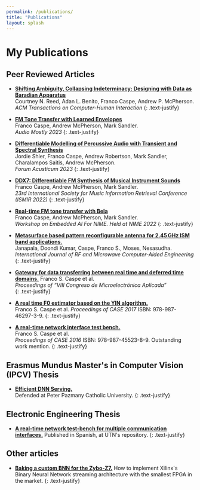 ```yaml
---
permalink: /publications/
title: "Publications"
layout: splash
---
```


# My Publications

## Peer Reviewed Articles


- <a href="http://dx.doi.org/10.1145/3689043"><b>Shifting Ambiguity, Collapsing Indeterminacy: Designing with Data as Baradian Apparatus</b></a>  
Courtney N. Reed, Adan L. Benito, Franco Caspe, Andrew P. McPherson.  
<i>ACM Transactions on Computer-Human Interaction</i>
{: .text-justify}

- <a href="https://fcaspe.github.io/fmtransfer/"><b>FM Tone Transfer with Learned Envelopes</b></a>  
Franco Caspe, Andrew McPherson, Mark Sandler.  
<i>Audio Mostly 2023</i>
{: .text-justify}

- <a href="https://jordieshier.com/projects/differentiable_transient_synthesis/"><b>Differentiable Modelling of Percussive Audio with Transient and Spectral Synthesis</b></a>  
Jordie Shier, Franco Caspe, Andrew Robertson, Mark Sandler, Charalampos Saitis, Andrew McPherson.  
<i>Forum Acusticum 2023</i>
{: .text-justify}

- <a href="https://fcaspe.github.io/ddx7"><b>DDX7: Differentiable FM Synthesis of Musical Instrument Sounds</b></a>  
Franco Caspe, Andrew McPherson, Mark Sandler.  
<i>23rd International Society for Music Information Retrieval Conference (ISMIR 2022)</i>
{: .text-justify}

- <a href="https://embedded-ai-for-nime.github.io/assets/docs/b5_caspe.pdf"><b>Real-time FM tone transfer with Bela</b></a>  
Franco Caspe, Andrew McPherson, Mark Sandler.  
<i>Workshop on Embedded AI For NIME. Held at NIME 2022</i>
{: .text-justify}

- <a href="https://doi.org/10.1002/mmce.22007"><b>Metasurface based pattern reconfigurable antenna for 2.45 GHz ISM band applications</b>.</a>  
Janapala, Doondi Kumar, Caspe, Franco S., Moses, Nesasudha.  
<i>International Journal of RF and Microwave Computer-Aided Engineering</i>
{: .text-justify}

- <a href="/assets/pubs/gateway2018.pdf" target="_blank"><b>Gateway for data transferring between real time and deferred time domains.</b></a>
Franco S. Caspe et al.  
<i>Proceedings of “VIII Congreso de Microelectrónica Aplicada”</i>  
{: .text-justify}

- <a href="/assets/pubs/case17.pdf" target="_blank"><b>A real time F0 estimator based on the YIN algorithm.</b></a>  
Franco S. Caspe et al.
<i>Proceedings of CASE 2017</i> ISBN: 978-987-46297-3-9.
{: .text-justify}

- <a href="/assets/pubs/case16.pdf" target="_blank"><b>A real-time network interface test bench.</b></a>  
 Franco S. Caspe et al.  
<i>Proceedings of CASE 2016</i> ISBN: 978-987-45523-8-9.
Outstanding work mention.
{: .text-justify}


## Erasmus Mundus Master's in Computer Vision (IPCV) Thesis

- <a href="/assets/pubs/Efficient_DNN_Serving.pdf" target="_blank"><b>Efficient DNN Serving.</b></a>  
Defended at Peter Pazmany Catholic University.
{: .text-justify}


## Electronic Engineering Thesis

- <a href="http://hdl.handle.net/20.500.12272/2878" target="_blank"><b>A real-time network test-bench for multiple communication interfaces.</b></a>
Published in Spanish, at UTN's repository.
{: .text-justify}

## Other articles

- <a href="https://www.hackster.io/franco-caspe/bnn-pynq-baking-a-custom-bnn-for-the-zybo-z7-f0bbe3" target="_blank"><b> Baking a custom BNN for the Zybo-Z7.</b></a>
How to implement Xilinx's Binary Neural Network streaming architecture with the smallest FPGA in the market.
{: .text-justify}